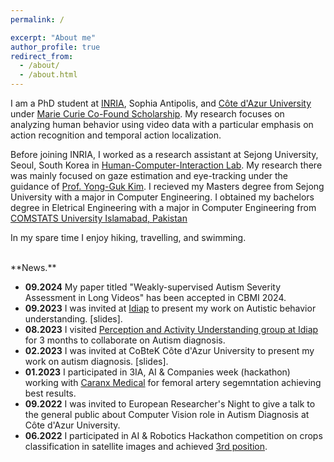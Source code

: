 ```yaml
---
permalink: /

excerpt: "About me"
author_profile: true
redirect_from: 
  - /about/
  - /about.html
---
```


I am a PhD student at [INRIA](https://www.inria.fr/fr/centre-inria-universite-cote-azur), Sophia Antipolis, and [Côte d'Azur University](https://univ-cotedazur.eu/) under [Marie Curie Co-Found Scholarship](https://univ-cotedazur.eu/boosturcareer/meet-the-fellows). My research focuses on analyzing human behavior using video data with a particular emphasis on action recognition and temporal action localization. 

Before joining INRIA, I worked as a research assistant at Sejong University, Seoul, South Korea in [Human-Computer-Interaction Lab](http://203.250.148.104/about_us.php). My research there was mainly focused on gaze estimation and eye-tracking under the guidance of [Prof. Yong-Guk Kim](http://home.sejong.ac.kr/~ykim/). I recieved my Masters degree from Sejong University with a major in Computer Engineering. 
I obtained my bachelors degree in Eletrical Engineering with a major in Computer Engineering from [COMSTATS University Islamabad, Pakistan](https://cuiwah.edu.pk/)

In my spare time I enjoy hiking, travelling, and swimming.

<br/>
**News.**

* __09.2024__ My paper titled "Weakly-supervised Autism Severity Assessment in Long Videos" has been accepted in CBMI 2024.
* __09.2023__ I was invited at [Idiap](https://www.idiap.ch/en/) to present my work on Autistic behavior understanding. [slides].
* __08.2023__ I visited [Perception and Activity Understanding group at Idiap](https://www.idiap.ch/~odobez/) for 3 months to collaborate on Autism diagnosis. 
* __02.2023__ I was invited at CoBteK Côte d'Azur University to present my work on autism diagnosis. [slides].
* __01.2023__ I participated in 3IA, AI & Companies week (hackathon) working with [Caranx Medical](https://caranx-medical.com/) for femoral artery segemntation achieving best results.
* __09.2022__ I was invited to European Researcher's Night to give a talk to the general public about Computer Vision role in Autism Diagnosis at Côte d'Azur University.
* __06.2022__ I participated in AI & Robotics Hackathon competition on crops classification in satellite images and achieved [3rd position](https://drive.google.com/file/d/1exq43RJzjnz75pamZ6xgrGThWzZJcuCZ/view?usp=sharing).
